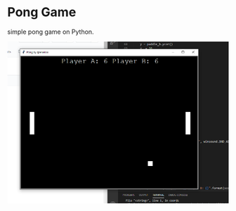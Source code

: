 # Pong Game

simple pong game on Python.


![image](https://github.com/Anarioo/ponggame/blob/main/Capture.PNG)

